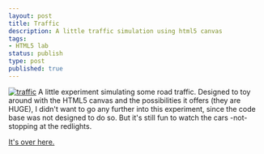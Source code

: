 ```yaml
---
layout: post
title: Traffic
description: A little traffic simulation using html5 canvas
tags:
- HTML5 lab
status: publish
type: post
published: true
---
```

[![traffic](http://yannick-lohse.fr/wp-content/uploads/2010/06/traffic.png)](http://yannick-lohse.fr/2010/06/traffic/)
A little experiment simulating some road traffic. Designed to toy around with the HTML5 canvas and the possibilities it offers (they are HUGE), I didn't want to go any further into this experiment, since the code base was not designed to do so. But it's still fun to watch the cars -not- stopping at the redlights.

[It's over here.](http://code.yannick-lohse.fr/traffic/)
